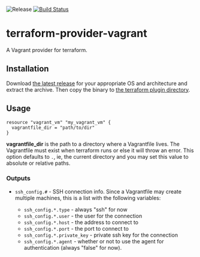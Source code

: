 ![Release](https://img.shields.io/github/release/bmatcuk/terraform-provider-vagrant.svg?branch=master)
[![Build Status](https://travis-ci.com/bmatcuk/terraform-provider-vagrant.svg?branch=master)](https://travis-ci.com/bmatcuk/terraform-provider-vagrant)

# terraform-provider-vagrant
A Vagrant provider for terraform.

## Installation
Download [the latest release] for your appropriate OS and architecture and
extract the archive. Then copy the binary to [the terraform plugin directory].

## Usage
```hcl
resource "vagrant_vm" "my_vagrant_vm" {
  vagrantfile_dir = "path/to/dir"
}
```

**vagrantfile_dir** is the path to a directory where a Vagrantfile lives. The
Vagrantfile must exist when terraform runs or else it will throw an error. This
option defaults to `.`, ie, the current directory and you may set this value to
absolute or relative paths.

### Outputs
* `ssh_config.#` - SSH connection info. Since a Vagrantfile may create multiple
  machines, this is a list with the following variables:

  * `ssh_config.*.type` - always "ssh" for now
  * `ssh_config.*.user` - the user for the connection
  * `ssh_config.*.host` - the address to connect to
  * `ssh_config.*.port` - the port to connect to
  * `ssh_config.*.private_key` - private ssh key for the connection
  * `ssh_config.*.agent` - whether or not to use the agent for authentication
    (always "false" for now).

[the latest release]: https://github.com/bmatcuk/terraform-provider-vagrant/releases/latest
[the terraform plugin directory]: https://www.terraform.io/docs/configuration/providers.html#third-party-plugins
